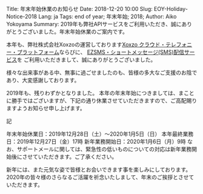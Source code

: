 Title: 年末年始休業のお知らせ 
Date: 2018-12-20 10:00 
Slug: EOY-Holiday-Notice-2018 
Lang: ja Tags: end of year; 年末年始; 2018; Author: Aiko Yokoyama 
Summary: 2019年も弊社APIサービスをご利用いただき、誠にありがとうございました。年末年始休業のご案内です。

本年も、弊社株式会社Xoxzoの運営しております[Xoxzo クラウド・テレフォニー・プラットフォーム](https://www.xoxzo.com/ja/)ならびに、
[EZSMS・ショートメッセージ(SMS)配信サービス](https://www.ezsms.biz/ja/)を ご利用いただきまして、誠にありがとうございました。

様々な出来事がある中、無事に過ごせましたのも、皆様の多大なご支援のお陰であり、大変感謝しております。

2019年も、残りわずかとなりました。
本年の年末年始につきましては、まことに勝手ではございますが、下記の通り休業させていただきますので、ご高配賜りますようお知らせ申し上げます。

記

年末年始休業日：2019年12月28日（土）～2020年1月5日（日）
本年最終業務日：2019年12月27日（金）17時
新年業務開始日：2020年1月6日（月）9時
なお、サポートメールに関しては、緊急性の低いものについての対応は新年業務開始後にさせていただきます。ご了承ください。

新年には、また元気な姿で皆様とお会いできます事を楽しみにしております。
2020年の皆々様のさらなるご活躍を祈念いたしまして、年末のご挨拶とさせていただきます。
